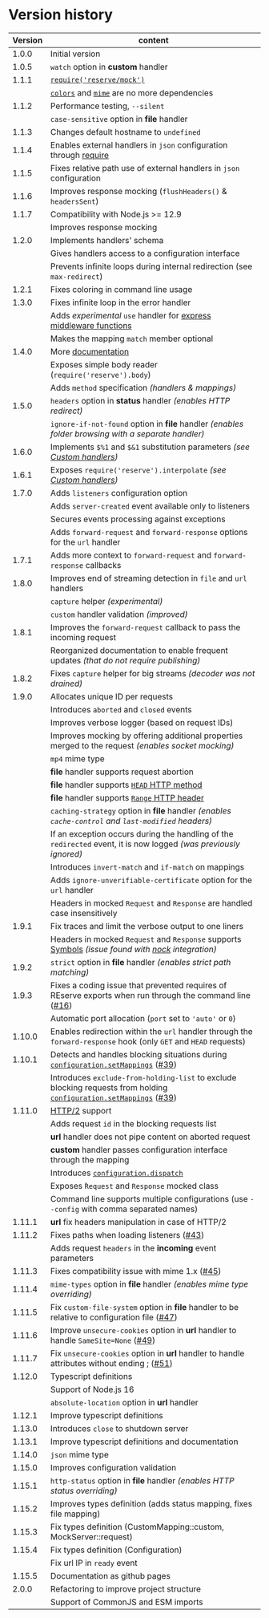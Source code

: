 # Version history

|Version|content|
|---|---|
|1.0.0|Initial version|
|1.0.5|`watch` option in **custom** handler|
|1.1.1|[`require('reserve/mock')`](#mocking)|
||[`colors`](https://www.npmjs.com/package/colors) and [`mime`](https://www.npmjs.com/package/mime) are no more dependencies|
|1.1.2|Performance testing, `--silent`|
||`case-sensitive` option in **file** handler|
|1.1.3|Changes default hostname to `undefined`|
|1.1.4|Enables external handlers in `json` configuration through [require](https://nodejs.org/api/modules.html#modules_require_id)|
|1.1.5|Fixes relative path use of external handlers in `json` configuration|
|1.1.6|Improves response mocking (`flushHeaders()` & `headersSent`)|
|1.1.7|Compatibility with Node.js >= 12.9|
||Improves response mocking|
|1.2.0|Implements handlers' schema|
||Gives handlers access to a configuration interface|
||Prevents infinite loops during internal redirection (see `max-redirect`)|
|1.2.1|Fixes coloring in command line usage|
|1.3.0|Fixes infinite loop in the error handler|
||Adds *experimental* `use` handler for [express middleware functions](https://www.npmjs.com/search?q=keywords%3Aexpress%20keywords%3Amiddleware)|
||Makes the mapping `match` member optional|
|1.4.0|More [documentation](https://github.com/ArnaudBuchholz/reserve/tree/master/doc/README.md) |
||Exposes simple body reader (`require('reserve').body`)|
||Adds `method` specification *(handlers & mappings)*|
|1.5.0|`headers` option in **status** handler *(enables HTTP redirect)*|
||`ignore-if-not-found` option in **file** handler *(enables folder browsing with a separate handler)*|
|1.6.0|Implements `$%1` and `$&1` substitution parameters *(see [Custom handlers](#custom-handlers))*|
|1.6.1|Exposes `require('reserve').interpolate` *(see [Custom handlers](#custom-handlers))*|
|1.7.0|Adds `listeners` configuration option|
||Adds `server-created` event available only to listeners|
||Secures events processing against exceptions|
||Adds `forward-request` and `forward-response` options for the `url` handler|
|1.7.1|Adds more context to `forward-request` and `forward-response` callbacks|
|1.8.0|Improves end of streaming detection in `file` and `url` handlers|
||`capture` helper *(experimental)*|
||`custom` handler validation *(improved)*|
|1.8.1|Improves the `forward-request` callback to pass the incoming request|
||Reorganized documentation to enable frequent updates *(that do not require publishing)*|
|1.8.2|Fixes `capture` helper for big streams *(decoder was not drained)*|
|1.9.0|Allocates unique ID per requests|
||Introduces `aborted` and `closed` events|
||Improves verbose logger (based on request IDs)|
||Improves mocking by offering additional properties merged to the request *(enables socket mocking)*|
||`mp4` mime type|
||**file** handler supports request abortion|
||**file** handler supports [`HEAD` HTTP method](https://developer.mozilla.org/en-US/docs/Web/HTTP/Methods/HEAD)|
||**file** handler supports [`Range` HTTP header](https://developer.mozilla.org/en-US/docs/Web/HTTP/Headers/Range)|
||`caching-strategy` option in **file** handler *(enables `cache-control` and `last-modified` headers)*|
||If an exception occurs during the handling of the `redirected` event, it is now logged *(was previously ignored)*|
||Introduces `invert-match` and `if-match` on mappings|
||Adds `ignore-unverifiable-certificate` option for the `url` handler|
||Headers in mocked `Request` and `Response` are handled case insensitively|
|1.9.1|Fix traces and limit the verbose output to one liners|
||Headers in mocked `Request` and `Response` supports [Symbols](https://developer.mozilla.org/en-US/docs/Web/JavaScript/Reference/Global_Objects/Symbol) *(issue found with [nock](https://www.npmjs.com/package/nock) integration)*|
|1.9.2|`strict` option in **file** handler *(enables strict path matching)*|
|1.9.3|Fixes a coding issue that prevented requires of REserve exports when run through the command line ([#16](https://github.com/ArnaudBuchholz/reserve/issues/16))|
||Automatic port allocation (`port` set to `'auto'` or `0`)|
|1.10.0|Enables redirection within the `url` handler through the `forward-response` hook (only `GET` and `HEAD` requests)|
|1.10.1|Detects and handles blocking situations during [`configuration.setMappings`](iconfiguration.md#async-setmappings-mappings-request-timeout--5000) ([#39](https://github.com/ArnaudBuchholz/reserve/issues/39))|
||Introduces `exclude-from-holding-list` to exclude blocking requests from holding [`configuration.setMappings`](iconfiguration.md#async-setmappings-mappings-request-timeout--5000) ([#39](https://github.com/ArnaudBuchholz/reserve/issues/39))|
|1.11.0|[HTTP/2](https://en.wikipedia.org/wiki/HTTP/2) support|
||Adds request `id` in the blocking requests list|
||**url** handler does not pipe content on aborted request|
||**custom** handler passes configuration interface through the mapping|
||Introduces [`configuration.dispatch`](iconfiguration.md#async-dispatch-request-response)|
||Exposes ̀`Request` and `Response` mocked class|
||Command line supports multiple configurations (use `--config` with comma separated names)|
|1.11.1|**url** fix headers manipulation in case of HTTP/2|
|1.11.2|Fixes paths when loading listeners ([#43](https://github.com/ArnaudBuchholz/reserve/issues/43))|
||Adds request `headers` in the **incoming** event parameters|
|1.11.3|Fixes compatibility issue with mime 1.x ([#45](https://github.com/ArnaudBuchholz/reserve/issues/45))|
|1.11.4|`mime-types` option in **file** handler *(enables mime type overriding)*|
|1.11.5|Fix `custom-file-system` option in **file** handler to be relative to configuration file ([#47](https://github.com/ArnaudBuchholz/reserve/issues/47))|
|1.11.6|Improve `unsecure-cookies` option in **url** handler to handle `SameSite=None` ([#49](https://github.com/ArnaudBuchholz/reserve/issues/49))|
|1.11.7|Fix `unsecure-cookies` option in **url** handler to handle attributes without ending ; ([#51](https://github.com/ArnaudBuchholz/reserve/issues/51))|
|1.12.0|Typescript definitions|
||Support of Node.js 16|
||`absolute-location` option in **url** handler|
|1.12.1|Improve typescript definitions|
|1.13.0|Introduces `close` to shutdown server|
|1.13.1|Improve typescript definitions and documentation|
|1.14.0|`json` mime type|
|1.15.0|Improves configuration validation|
|1.15.1|`http-status` option in **file** handler *(enables HTTP status overriding)*|
|1.15.2|Improves types definition (adds status mapping, fixes file mapping)|
|1.15.3|Fix types definition (CustomMapping::custom, MockServer::request)|
|1.15.4|Fix types definition (Configuration)|
||Fix url IP in `ready` event|
|1.15.5|Documentation as github pages|
|2.0.0|Refactoring to improve project structure|
||Support of CommonJS and ESM imports|

